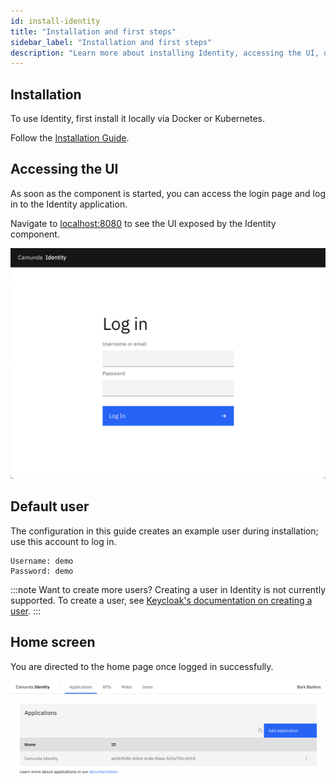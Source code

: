 ```yaml
---
id: install-identity
title: "Installation and first steps"
sidebar_label: "Installation and first steps"
description: "Learn more about installing Identity, accessing the UI, default users, the home screen, and more."
---
```


## Installation

To use Identity, first install it locally via Docker or Kubernetes.

Follow the [Installation Guide](/self-managed/platform-deployment/overview.md).

## Accessing the UI

As soon as the component is started, you can access the login page and log in to the Identity application.

Navigate to [localhost:8080](http://localhost:8080) to see the UI exposed by the Identity component.

![identity-login-page](./img/identity-login-page.png)

## Default user

The configuration in this guide creates an example user during installation; use this account to log in.

```text
Username: demo
Password: demo
```

:::note Want to create more users?
Creating a user in Identity is not currently supported. To create a user, see
[Keycloak's documentation on creating a user](https://www.keycloak.org/docs/latest/server_admin/#proc-creating-user_server_administration_guide).
:::

## Home screen

You are directed to the home page once logged in successfully.

![identity-landing-page](./img/identity-landing-page.png)
